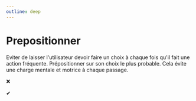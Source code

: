 ```yaml
---
outline: deep
---
```


# Prepositionner

Eviter de laisser l'utilisateur devoir faire un choix à chaque fois qu'il fait
une action fréquente. Prépositionner sur son choix le plus probable. Cela évite
une charge mentale et motrice à chaque passage.

<script lang="ts" setup>
import BadPaymentMethod from './prepositionner/BadPaymentMethod.vue'
import GoodPaymentMethod from './prepositionner/GoodPaymentMethod.vue'
</script>

❌ <BadPaymentMethod />

✔ <GoodPaymentMethod />
